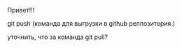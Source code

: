 Привет!!!

git push (команда для выгрузки в github реппозитория.)

уточнить, что за команда git pull?
